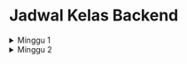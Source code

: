 # Jadwal Kelas Backend


<details markdown='1'><summary>Minggu 1</summary>

| No  | Hari    | Materi | 
| --- | ------- | ------ |
| 1   | Rabu    | Printing, Komentar, Konstanta Literal |
| 2   | Kamis   | String, Imuttable, Format String |
| 3   | Jum'at  | Bilangan |
| 4   | Sabtu   | Variabel |
| 5   | Minggu  | Weekly Task |
</details>

<details markdown='1'><summary>Minggu 2</summary>

| No  | Hari    | Materi | 
| --- | ------- | ------ |
| 1   | Selasa  | Tipe Data |
| 2   | Rabu    | Object |
| 3   | Kamis   | Baris Logis dan Fisik |
| 4   | Jum'at  | Indentasi |
| 5   | Sabtu   | Operator |
| 6   | Minggu  | Weekly Task |
</details>
